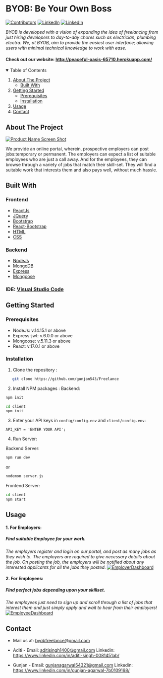 # BYOB: Be Your Own Boss
[![Contributors][contributors-shield]][contributors-url]
[![LinkedIn][linkedin-shield]][linkedin-url]
[![LinkedIn][linkedin-shield-2]][linkedin-url-2]

*BYOB is developed with a vision of expanding the idea of freelancing from just hiring developers to day-to-day chores such as electrician, plumbing etcetra. We, at BYOB, aim to provide the easiest user interface; allowing users with minimal technical knowledge to work with ease.*

#### Check out our website: http://peaceful-oasis-65710.herokuapp.com/

<details open="open">
  <summary>Table of Contents</summary>
  <ol>
    <li>
      <a href="#about-the-project">About The Project</a>
      <ul>
        <li><a href="#built-with">Built With</a></li>
      </ul>
    </li>
    <li>
      <a href="#getting-started">Getting Started</a>
      <ul>
        <li><a href="#prerequisites">Prerequisites</a></li>
        <li><a href="#installation">Installation</a></li>
      </ul>
    </li>
    <li><a href="#usage">Usage</a></li>
    <li><a href="#contact">Contact</a></li>
  </ol>
</details>

## About The Project

[![Product Name Screen Shot][product-screenshot]](https://i.ibb.co/xmtWfZW/Screenshot-from-2021-01-02-11-52-17.png)

We provide an online portal, wherein, prospective employers can post jobs:temporary or permanent. The employers can expect a list of suitable employees who are just a call away.
And for the employees, they can browse through a variety of jobs that match their skill-set. They will find a suitable work that interests them and also pays well, without much hassle.


## Built With

### Frontend

* [ReactJs](https://reactjs.org/docs/getting-started.html)
* [JQuery](https://api.jquery.com/)
* [Bootstrap](https://getbootstrap.com/docs/4.1/getting-started/introduction/)
* [React-Bootstrap](https://react-bootstrap.github.io/)
* [HTML](https://www.w3schools.com/TAGS/default.ASP)
* [CSS](https://devdocs.io/css/)

### Backend

* [NodeJs](https://nodejs.org/en/docs/)
* [MongoDB](https://docs.mongodb.com/)
* [Express](http://expressjs.com/en/api.html)
* [Mongoose](https://mongoosejs.com/docs/api.html)

### IDE: [Visual Studio Code](https://code.visualstudio.com/)

## Getting Started

### Prerequisites

* NodeJs: v.14.15.1 or above
* Express-jwt: v.6.0.0 or above
* Mongoose: v.5.11.3 or above
* React: v.17.0.1 or above

### Installation

1. Clone the repository : 
```sh
   git clone https://github.com/gunjan543/Freelance
   ```
2. Install NPM packages :
  Backend:
  ```sh
  npm init
  ```
  ```sh
  cd client
  npm init
  ```
3. Enter your API keys in `config/config.env` and `client/config.env`:

  ```
  API_KEY = 'ENTER YOUR API';
  ```
  
4. Run Server:
  
  Backend Server:
  ```sh
  npm run dev
  ```
  or
  ```sh
  nodemon server.js
  ```
  Frontend Server:
  
  ```sh
  cd client
  npm start
  ```
  
  ## Usage
  
  #### 1. For Employers:
  ##### Find suitable Employee for your work.
  *The employers register and login on our portal, and post as many jobs as they wish to. The employers are required to give necessary details about the job.
  On posting the job, the employers will be notified about any interested applicants for all the jobs they posted.*
    [![EmployerDashboard][employer-screenshot]](https://linkpicture.com/q/Screenshot-from-2021-01-02-12-38-56.png)
  
  
  #### 2. For Employees:
  ##### Find perfect jobs depending upon your skillset.
  *The employees just need to sign up and scroll through a list of jobs that interest them and just simply apply and wait to hear from their employers!*
   [![EmployeeDashboard][employee-screenshot]](https://linkpicture.com/q/Screenshot-from-2021-01-02-12-47-45.png)


## Contact

* Mail us at: byobfreelance@gmail.com

* Aditi - 
Email: aditisingh1400@gmail.com
Linkedin: https://www.linkedin.com/in/aditi-singh-0081451ab/

* Gunjan - 
Email: gunjanagarwal54321@gmail.com
Linkedin: https://www.linkedin.com/in/gunjan-agarwal-7b0109168/


[contributors-shield]: https://img.shields.io/github/contributors/gunjan543/Freelance?color=rgb&style=for-the-badge
[contributors-url]: https://github.com/gunjan543/Freelance/graphs/contributors
[linkedin-shield]:https://img.shields.io/badge/Aditi-Linkedin-blue?style=for-the-badge&logo=appveyor
[linkedin-url]:https://www.linkedin.com/in/aditi-singh-0081451ab/
[linkedin-shield-2]:https://img.shields.io/badge/Gunjan-Linkedin-blue?style=for-the-badge&logo=appveyor
[linkedin-url-2]:https://www.linkedin.com/in/gunjan-agarwal-7b0109168/
[employer-screenshot]:https://linkpicture.com/q/Screenshot-from-2021-01-02-12-38-56.png
[employee-screenshot]:https://linkpicture.com/q/Screenshot-from-2021-01-02-12-47-45.png
[product-screenshot]: https://i.ibb.co/xmtWfZW/Screenshot-from-2021-01-02-11-52-17.png
